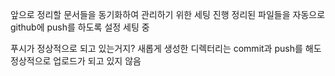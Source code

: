 앞으로 정리할 문서들을 동기화하여 관리하기 위한 세팅 진행
정리된 파일들을 자동으로 github에 push를 하도록 설정
세팅 중

푸시가 정상적으로 되고 있는거지?
새롭게 생성한 디렉터리는 commit과 push를 해도 정상적으로 업로드가 되고 있지 않음
